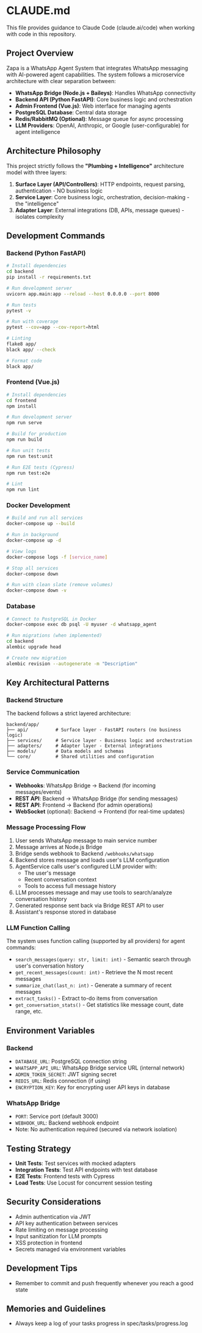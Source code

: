 # CLAUDE.md

This file provides guidance to Claude Code (claude.ai/code) when working with code in this repository.

## Project Overview

Zapa is a WhatsApp Agent System that integrates WhatsApp messaging with AI-powered agent capabilities. The system follows a microservice architecture with clear separation between:

- **WhatsApp Bridge (Node.js + Baileys)**: Handles WhatsApp connectivity
- **Backend API (Python FastAPI)**: Core business logic and orchestration
- **Admin Frontend (Vue.js)**: Web interface for managing agents
- **PostgreSQL Database**: Central data storage
- **Redis/RabbitMQ (Optional)**: Message queue for async processing
- **LLM Providers**: OpenAI, Anthropic, or Google (user-configurable) for agent intelligence

## Architecture Philosophy

This project strictly follows the **"Plumbing + Intelligence"** architecture model with three layers:

1. **Surface Layer (API/Controllers)**: HTTP endpoints, request parsing, authentication - NO business logic
2. **Service Layer**: Core business logic, orchestration, decision-making - the "intelligence"
3. **Adapter Layer**: External integrations (DB, APIs, message queues) - isolates complexity

## Development Commands

### Backend (Python FastAPI)

```bash
# Install dependencies
cd backend
pip install -r requirements.txt

# Run development server
uvicorn app.main:app --reload --host 0.0.0.0 --port 8000

# Run tests
pytest -v

# Run with coverage
pytest --cov=app --cov-report=html

# Linting
flake8 app/
black app/ --check

# Format code
black app/
```

### Frontend (Vue.js)

```bash
# Install dependencies
cd frontend
npm install

# Run development server
npm run serve

# Build for production
npm run build

# Run unit tests
npm run test:unit

# Run E2E tests (Cypress)
npm run test:e2e

# Lint
npm run lint
```

### Docker Development

```bash
# Build and run all services
docker-compose up --build

# Run in background
docker-compose up -d

# View logs
docker-compose logs -f [service_name]

# Stop all services
docker-compose down

# Run with clean slate (remove volumes)
docker-compose down -v
```

### Database

```bash
# Connect to PostgreSQL in Docker
docker-compose exec db psql -U myuser -d whatsapp_agent

# Run migrations (when implemented)
cd backend
alembic upgrade head

# Create new migration
alembic revision --autogenerate -m "Description"
```

## Key Architectural Patterns

### Backend Structure

The backend follows a strict layered architecture:

```
backend/app/
├── api/          # Surface layer - FastAPI routers (no business logic)
├── services/     # Service layer - Business logic and orchestration
├── adapters/     # Adapter layer - External integrations
├── models/       # Data models and schemas
└── core/         # Shared utilities and configuration
```

### Service Communication

- **Webhooks**: WhatsApp Bridge → Backend (for incoming messages/events)
- **REST API**: Backend → WhatsApp Bridge (for sending messages)
- **REST API**: Frontend → Backend (for admin operations)
- **WebSocket** (optional): Backend → Frontend (for real-time updates)

### Message Processing Flow

1. User sends WhatsApp message to main service number
2. Message arrives at Node.js Bridge
3. Bridge sends webhook to Backend `/webhooks/whatsapp`
4. Backend stores message and loads user's LLM configuration
5. AgentService calls user's configured LLM provider with:
   - The user's message
   - Recent conversation context
   - Tools to access full message history
6. LLM processes message and may use tools to search/analyze conversation history
7. Generated response sent back via Bridge REST API to user
8. Assistant's response stored in database

### LLM Function Calling

The system uses function calling (supported by all providers) for agent commands:
- `search_messages(query: str, limit: int)` - Semantic search through user's conversation history
- `get_recent_messages(count: int)` - Retrieve the N most recent messages
- `summarize_chat(last_n: int)` - Generate a summary of recent messages
- `extract_tasks()` - Extract to-do items from conversation
- `get_conversation_stats()` - Get statistics like message count, date range, etc.

## Environment Variables

### Backend
- `DATABASE_URL`: PostgreSQL connection string
- `WHATSAPP_API_URL`: WhatsApp Bridge service URL (internal network)
- `ADMIN_TOKEN_SECRET`: JWT signing secret
- `REDIS_URL`: Redis connection (if using)
- `ENCRYPTION_KEY`: Key for encrypting user API keys in database

### WhatsApp Bridge
- `PORT`: Service port (default 3000)
- `WEBHOOK_URL`: Backend webhook endpoint
- Note: No authentication required (secured via network isolation)

## Testing Strategy

- **Unit Tests**: Test services with mocked adapters
- **Integration Tests**: Test API endpoints with test database
- **E2E Tests**: Frontend tests with Cypress
- **Load Tests**: Use Locust for concurrent session testing

## Security Considerations

- Admin authentication via JWT
- API key authentication between services
- Rate limiting on message processing
- Input sanitization for LLM prompts
- XSS protection in frontend
- Secrets managed via environment variables

## Development Tips

- Remember to commit and push frequently whenever you reach a good state

## Memories and Guidelines

- Always keep a log of your tasks progress in spec/tasks/progress.log